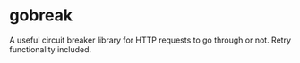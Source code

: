 # gobreak
A useful circuit breaker library for HTTP requests to go through or not. Retry functionality included.
